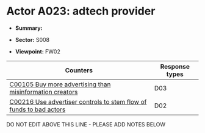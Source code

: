 # Actor A023: adtech provider

* **Summary:** 

* **Sector:** S008

* **Viewpoint:** FW02


| Counters | Response types |
| -------- | -------------- |
| [C00105 Buy more advertising than misinformation creators](../../generated_pages/counters/C00105.md) | D03 |
| [C00216 Use advertiser controls to stem flow of funds to bad actors](../../generated_pages/counters/C00216.md) | D02 |


DO NOT EDIT ABOVE THIS LINE - PLEASE ADD NOTES BELOW
